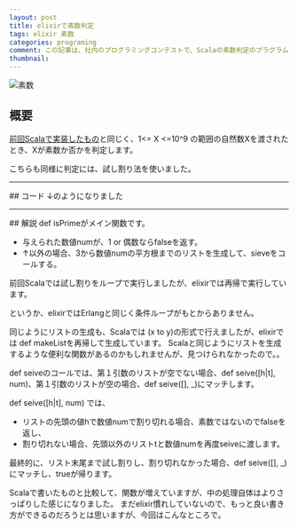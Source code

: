 ```yaml
---
layout: post
title: elixirで素数判定
tags: elixir 素数
categories: programing
comment: この記事は、社内のプログラミングコンテストで、Scalaの素数判定のプラグラムを書いたついでにelixirで同じプログラムを書いた時のメモ書きです。
thumbnail: 
---
```


![素数](http://kajipon.sakura.ne.jp/art/j-olym45.jpg)

## 概要
[前回Scalaで実装したもの](/programing/2013/10/09/scala-prime-number/)と同じく、1<= X <=10^9 の範囲の自然数Xを渡されたとき、Xが素数か否かを判定します。

こちらも同様に判定には、試し割り法を使いました。

<hr/>
## コード
↓のようになりました

<script src="https://gist.github.com/modalsoul/6970624.js">
</script>

<hr/>
## 解説
def isPrimeがメイン関数です。

* 与えられた数値numが、1 or 偶数ならfalseを返す。
* ↑以外の場合、3から数値numの平方根までのリストを生成して、sieveをコールする。


前回Scalaでは試し割りをループで実行しましたが、elixirでは再帰で実行しています。

というか、elixirではErlangと同じく条件ループがもとからありません。

同じようにリストの生成も、Scalaでは (x to y)の形式で行えましたが、elixirでは def makeListを再帰して生成しています。
Scalaと同じようにリストを生成するような便利な関数があるのかもしれませんが、見つけられなかったので。。


def seiveのコールでは、第１引数のリストが空でない場合、def seive([h|t], num)、第１引数のリストが空の場合、def seive([], _)にマッチします。

def seive([h|t], num) では、

* リストの先頭の値hで数値numで割り切れる場合、素数ではないのでfalseを返し、
* 割り切れない場合、先頭以外のリストtと数値numを再度seiveに渡します。

最終的に、リスト末尾まで試し割りし、割り切れなかった場合、def seive([], _)にマッチし、trueが帰ります。


Scalaで書いたものと比較して、関数が増えていますが、中の処理自体はよりさっぱりした感じになりました。
まだelixir慣れしていないので、もっと良い書き方ができるのだろうとは思いますが、今回はこんなところで。
